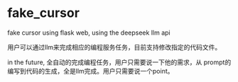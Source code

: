 # fake_cursor
fake cursor using flask web, using the deepseek llm api 

用户可以通过llm来完成相应的编程服务任务，目前支持修改指定的代码文件。

in the future, 全自动的完成编程任务，用户只需要说一下他的需求，从 prompt的编写到代码的生成，全是llm完成。用户只需要说一个point。
